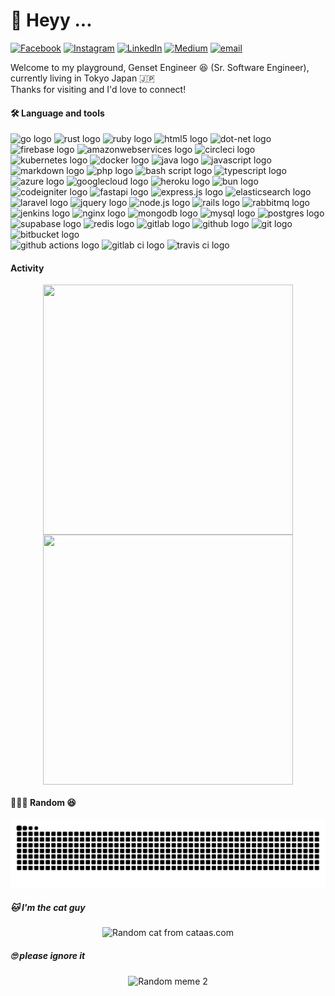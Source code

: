 # 💫 Heyy ...

[![Facebook](https://img.shields.io/badge/Facebook-%231877F2.svg?logo=Facebook&logoColor=white)](https://facebook.com/https://www.facebook.com/cakazies) [![Instagram](https://img.shields.io/badge/Instagram-%23E4405F.svg?logo=Instagram&logoColor=white)](https://instagram.com/https://www.instagram.com/cakazies/) [![LinkedIn](https://img.shields.io/badge/LinkedIn-%230077B5.svg?logo=linkedin&logoColor=white)](https://linkedin.com/in/https://www.linkedin.com/in/cakazies/) [![Medium](https://img.shields.io/badge/Medium-12100E?logo=medium&logoColor=white)](https://medium.com/@https://medium.com/@cakazies) [![email](https://img.shields.io/badge/Email-D14836?logo=gmail&logoColor=white)](mailto:cakazies@gmail.com)

Welcome to my playground, Genset Engineer 😆 (Sr. Software Engineer), currently living in Tokyo Japan 🇯🇵<br>Thanks for visiting and I'd love to connect!<br>



#### 🛠 Language and tools


<div align="left">
  <img src="https://cdn.jsdelivr.net/gh/devicons/devicon/icons/go/go-original-wordmark.svg"  width="24" alt="go logo"  />
  <img src="https://cdn.jsdelivr.net/gh/devicons/devicon/icons/rust/rust-original.svg"  width="24" alt="rust logo"  />
  <img src="https://cdn.jsdelivr.net/gh/devicons/devicon/icons/ruby/ruby-plain-wordmark.svg"  width="24" alt="ruby logo"  />
  <img src="https://cdn.jsdelivr.net/gh/devicons/devicon/icons/html5/html5-original.svg"  width="24" alt="html5 logo"  />
  <img src="https://cdn.jsdelivr.net/gh/devicons/devicon/icons/dot-net/dot-net-plain-wordmark.svg"  width="24" alt="dot-net logo"  />
  <img src="https://cdn.jsdelivr.net/gh/devicons/devicon/icons/firebase/firebase-plain-wordmark.svg"  width="24" alt="firebase logo"  />
  <img src="https://cdn.jsdelivr.net/gh/devicons/devicon/icons/amazonwebservices/amazonwebservices-line-wordmark.svg"  width="24" alt="amazonwebservices logo"  />
  <img src="https://cdn.jsdelivr.net/gh/devicons/devicon/icons/circleci/circleci-plain.svg"  width="24" alt="circleci logo"  />
  <img src="https://cdn.jsdelivr.net/gh/devicons/devicon/icons/kubernetes/kubernetes-plain.svg"  width="24" alt="kubernetes logo"  />
  <img src="https://cdn.jsdelivr.net/gh/devicons/devicon/icons/docker/docker-plain-wordmark.svg"  width="24" alt="docker logo"  />
  <img src="https://cdn.jsdelivr.net/gh/devicons/devicon/icons/java/java-original-wordmark.svg"  width="24" alt="java logo"  />
  <img src="https://cdn.jsdelivr.net/gh/devicons/devicon/icons/javascript/javascript-original.svg"  width="24" alt="javascript logo"  />
  <img src="https://cdn.jsdelivr.net/gh/devicons/devicon/icons/markdown/markdown-original.svg"  width="24" alt="markdown logo"  />
  <img src="https://cdn.jsdelivr.net/gh/devicons/devicon/icons/php/php-original.svg"  width="24" alt="php logo"  />
  <img src="https://cdn.jsdelivr.net/gh/devicons/devicon/icons/bash/bash-original.svg"  width="24" alt="bash script logo"  />
  <img src="https://cdn.jsdelivr.net/gh/devicons/devicon/icons/typescript/typescript-original.svg"  width="24" alt="typescript logo"  />
  <img src="https://cdn.jsdelivr.net/gh/devicons/devicon/icons/azure/azure-original.svg"  width="24" alt="azure logo"  />
  <img src="https://cdn.jsdelivr.net/gh/devicons/devicon/icons/googlecloud/googlecloud-original.svg"  width="24" alt="googlecloud logo"  />
  <img src="https://cdn.jsdelivr.net/gh/devicons/devicon/icons/heroku/heroku-original.svg"  width="24" alt="heroku logo"  />
  <img src="https://cdn.jsdelivr.net/gh/devicons/devicon/icons/bun/bun-original.svg"  width="24" alt="bun logo"  />
  <img src="https://cdn.jsdelivr.net/gh/devicons/devicon/icons/codeigniter/codeigniter-plain-wordmark.svg"  width="24" alt="codeigniter logo"  />
  <img src="https://cdn.jsdelivr.net/gh/devicons/devicon/icons/fastapi/fastapi-original.svg"  width="24" alt="fastapi logo"  />
  <img src="https://cdn.jsdelivr.net/gh/devicons/devicon/icons/express/express-original.svg"  width="24" alt="express.js logo"  />
  <img src="https://cdn.jsdelivr.net/gh/devicons/devicon/icons/elasticsearch/elasticsearch-original.svg"  width="24" alt="elasticsearch logo"  />
  <img src="https://cdn.jsdelivr.net/gh/devicons/devicon/icons/laravel/laravel-original-wordmark.svg"  width="24" alt="laravel logo"  />
  <img src="https://cdn.jsdelivr.net/gh/devicons/devicon/icons/jquery/jquery-original.svg"  width="24" alt="jquery logo"  />
  <img src="https://cdn.jsdelivr.net/gh/devicons/devicon/icons/nodejs/nodejs-original.svg"  width="24" alt="node.js logo"  />
  <img src="https://cdn.jsdelivr.net/gh/devicons/devicon/icons/rails/rails-plain-wordmark.svg"  width="24" alt="rails logo"  />
  <img src="https://cdn.jsdelivr.net/gh/devicons/devicon/icons/rabbitmq/rabbitmq-original.svg"  width="24" alt="rabbitmq logo"  />
  <img src="https://cdn.jsdelivr.net/gh/devicons/devicon/icons/jenkins/jenkins-original.svg"  width="24" alt="jenkins logo"  />
  <img src="https://cdn.jsdelivr.net/gh/devicons/devicon/icons/nginx/nginx-original.svg"  width="24" alt="nginx logo"  />
  <img src="https://cdn.jsdelivr.net/gh/devicons/devicon/icons/mongodb/mongodb-original.svg"  width="24" alt="mongodb logo"  />
  <img src="https://cdn.jsdelivr.net/gh/devicons/devicon/icons/mysql/mysql-original-wordmark.svg"  width="24" alt="mysql logo"  />
  <img src="https://cdn.jsdelivr.net/gh/devicons/devicon/icons/postgresql/postgresql-original-wordmark.svg"  width="24" alt="postgres logo"  />
  <img src="https://cdn.jsdelivr.net/gh/devicons/devicon/icons/supabase/supabase-original.svg"  width="24" alt="supabase logo"  />
  <img src="https://cdn.jsdelivr.net/gh/devicons/devicon/icons/redis/redis-original-wordmark.svg"  width="24" alt="redis logo"  />
  <img src="https://cdn.jsdelivr.net/gh/devicons/devicon/icons/gitlab/gitlab-original.svg"  width="24" alt="gitlab logo"  />
  <img src="https://cdn.jsdelivr.net/gh/devicons/devicon/icons/github/github-original.svg"  width="24" alt="github logo"  />
  <img src="https://cdn.jsdelivr.net/gh/devicons/devicon/icons/git/git-original-wordmark.svg"  width="24" alt="git logo"  />
  <img src="https://cdn.jsdelivr.net/gh/devicons/devicon/icons/bitbucket/bitbucket-original.svg"  width="24" alt="bitbucket logo"  />
  <br/>
  <img src="https://img.shields.io/badge/GitHub%20Actions-2088FF?logo=github-actions&logoColor=white"  height="20" alt="github actions logo"  />
  <img src="https://img.shields.io/badge/GitLab%20CI-FC6D26?logo=gitlab-ci&logoColor=white"  height="20" alt="gitlab ci logo"  />
  <img src="https://img.shields.io/badge/Travis%20CI-3EAAAF?logo=travis&logoColor=white"  height="20" alt="travis ci logo"  />
</div>


#### Activity

<p align="center">
  <img align="center" width="400px" height="400px" src="https://wakatime.com/share/@ed117f6a-9782-466f-8634-55bbc2379a18/e2a5c059-4788-4307-b9e8-6262b7c0167d.svg"/>
  <img align="center" height="400px" width="400px" src="https://wakatime.com/share/@ed117f6a-9782-466f-8634-55bbc2379a18/d861afbc-7844-475e-a418-cf69b95342c1.svg" />
</p>

#### 🎉🎉🎉 Random 😆

<img src="https://raw.githubusercontent.com/cakazies/cakazies/output/snake.svg" alt="Snake animation" />


##### 🐱 I'm the cat guy

<p align="center">
  <img src="https://cataas.com/cat" width="300" alt="Random cat from cataas.com" />
</p>

##### 🙄 please ignore it

<p align="center">
  <img src="https://gifroz.vercel.app/?q=meme&source=tenor" width="300" alt="Random meme 2" />
</p>

